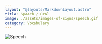 ```yaml
---
layout: "@layouts/MarkdownLayout.astro"
title: Speech / Oral
image: ./assets/images-of-signs/speech.gif
category: Vocabulary
---
```


![Speech](@signs/speech.gif)
